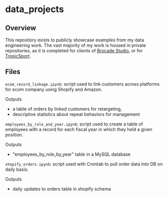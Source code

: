 # data_projects

## Overview

This repository exists to publicly showcase examples from my data engineering work. The vast majority of my work is housed in private repositories, as it is completed for clients of [Brocade Studio](https://www.brocade.studio), or for [TropicSport](https://www.tropicsport.com).

## Files

`ecom_record_linkage.ipynb`: script used to link customers across platforms for ecom company using Shopify and Amazon. 

Outputs
-  a table of orders by linked customers for retargeting, 
-  descriptive statistics about repeat behaviors for management

`employees_by_role_and_year.ipynb`: script used to create a table of employees with a record for each fiscal year in which they held a given position.

Outputs
- "employees_by_role_by_year" table in a MySQL database

`shopify_orders.ipynb`: script used with Crontab to pull order data into DB on daily basis.

Outputs
- daily updates to orders table in shopify schema
